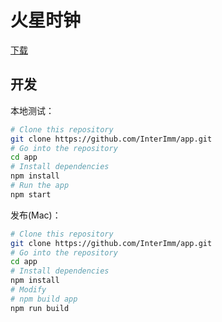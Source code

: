 # 火星时钟

[下载](https://github.com/InterImm/app/releases)

## 开发

本地测试：

```bash
# Clone this repository
git clone https://github.com/InterImm/app.git
# Go into the repository
cd app
# Install dependencies
npm install
# Run the app
npm start
```

发布(Mac)：

```bash
# Clone this repository
git clone https://github.com/InterImm/app.git
# Go into the repository
cd app
# Install dependencies
npm install
# Modify
# npm build app 
npm run build
```


